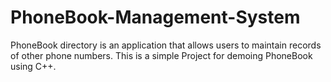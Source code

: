 # PhoneBook-Management-System
PhoneBook directory is an application that allows users to maintain records of other phone numbers. This is a simple Project for demoing PhoneBook using C++.
